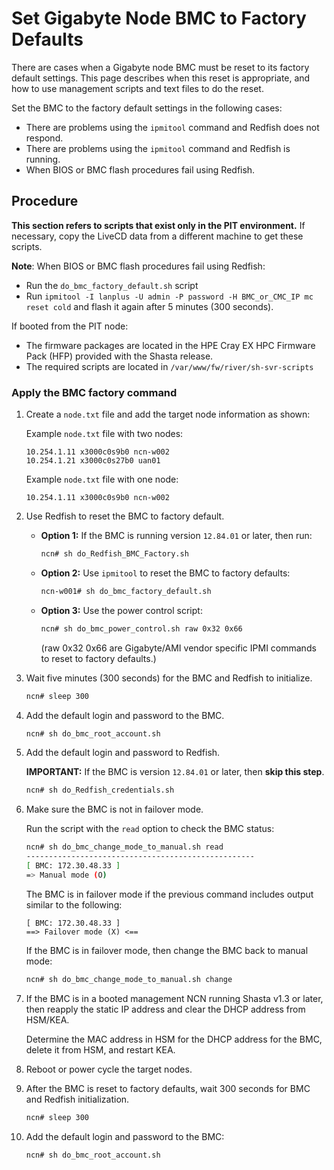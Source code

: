 # Set Gigabyte Node BMC to Factory Defaults

There are cases when a Gigabyte node BMC must be reset to its factory default settings. This page describes when this reset is appropriate, and
how to use management scripts and text files to do the reset.

Set the BMC to the factory default settings in the following cases:

- There are problems using the `ipmitool` command and Redfish does not respond.
- There are problems using the `ipmitool` command and Redfish is running.
- When BIOS or BMC flash procedures fail using Redfish.

## Procedure

**This section refers to scripts that exist only in the PIT environment.** If necessary, copy the LiveCD data from a different machine to get these scripts.

**Note**: When BIOS or BMC flash procedures fail using Redfish:

- Run the `do_bmc_factory_default.sh` script
- Run `ipmitool -I lanplus -U admin -P password -H BMC_or_CMC_IP mc reset cold` and flash it again after 5 minutes (300 seconds).

If booted from the PIT node:

- The firmware packages are located in the HPE Cray EX HPC Firmware Pack (HFP) provided with the Shasta release.
- The required scripts are located in `/var/www/fw/river/sh-svr-scripts`

### Apply the BMC factory command

1. Create a `node.txt` file and add the target node information as shown:

    Example `node.txt` file with two nodes:

    ```text
    10.254.1.11 x3000c0s9b0 ncn-w002
    10.254.1.21 x3000c0s27b0 uan01
    ```

   Example `node.txt` file with one node:

    ```screen
    10.254.1.11 x3000c0s9b0 ncn-w002
    ```

2. Use Redfish to reset the BMC to factory default.

    - **Option 1:** If the BMC is running version `12.84.01` or later, then run:

        ```bash
        ncn# sh do_Redfish_BMC_Factory.sh
        ```

    - **Option 2:** Use `ipmitool` to reset the BMC to factory defaults:

        ```bash
        ncn-w001# sh do_bmc_factory_default.sh
        ```

    - **Option 3:** Use the power control script:

        ```bash
        ncn# sh do_bmc_power_control.sh raw 0x32 0x66
        ```

        (raw 0x32 0x66 are Gigabyte/AMI vendor specific IPMI commands to reset to factory defaults.)

3. Wait five minutes (300 seconds) for the BMC and Redfish to initialize.

    ```bash
    ncn# sleep 300
    ```

4. Add the default login and password to the BMC.

    ```bash
    ncn# sh do_bmc_root_account.sh
    ```

5. Add the default login and password to Redfish.

    **IMPORTANT:** If the BMC is version `12.84.01` or later, then **skip this step**.

    ```bash
    ncn# sh do_Redfish_credentials.sh
    ```

6. Make sure the BMC is not in failover mode.

    Run the script with the `read` option to check the BMC status:

    ```bash
    ncn# sh do_bmc_change_mode_to_manual.sh read
    ---------------------------------------------------
    [ BMC: 172.30.48.33 ]
    => Manual mode (O)
    ```

    The BMC is in failover mode if the previous command includes output similar to the following:

    ```text
    [ BMC: 172.30.48.33 ]
    ==> Failover mode (X) <==
    ```

    If the BMC is in failover mode, then change the BMC back to manual mode:

    ```bash
    ncn# sh do_bmc_change_mode_to_manual.sh change
    ```

7. If the BMC is in a booted management NCN running Shasta v1.3 or later, then reapply the static IP address and clear the DHCP address from HSM/KEA.

    Determine the MAC address in HSM for the DHCP address for the BMC, delete it from HSM, and restart KEA.

8. Reboot or power cycle the target nodes.

9. After the BMC is reset to factory defaults, wait 300 seconds for BMC and Redfish initialization.

    ```bash
    ncn# sleep 300
    ```

10. Add the default login and password to the BMC:

    ```bash
    ncn# sh do_bmc_root_account.sh
    ```
